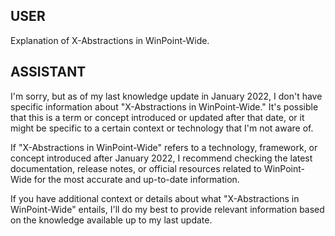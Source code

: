 ## USER
Explanation of X-Abstractions in WinPoint-Wide.

## ASSISTANT
I'm sorry, but as of my last knowledge update in January 2022, I don't have specific information about "X-Abstractions in WinPoint-Wide." It's possible that this is a term or concept introduced or updated after that date, or it might be specific to a certain context or technology that I'm not aware of.

If "X-Abstractions in WinPoint-Wide" refers to a technology, framework, or concept introduced after January 2022, I recommend checking the latest documentation, release notes, or official resources related to WinPoint-Wide for the most accurate and up-to-date information.

If you have additional context or details about what "X-Abstractions in WinPoint-Wide" entails, I'll do my best to provide relevant information based on the knowledge available up to my last update.